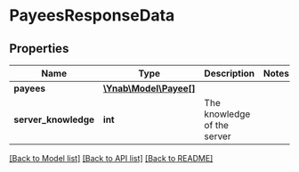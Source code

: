 # PayeesResponseData

## Properties
Name | Type | Description | Notes
------------ | ------------- | ------------- | -------------
**payees** | [**\Ynab\Model\Payee[]**](Payee.md) |  | 
**server_knowledge** | **int** | The knowledge of the server | 

[[Back to Model list]](../README.md#documentation-for-models) [[Back to API list]](../README.md#documentation-for-api-endpoints) [[Back to README]](../README.md)


